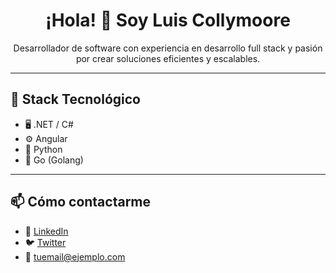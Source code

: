 

<h1 align="center">¡Hola! 👋 Soy Luis Collymoore </h1>

<p align="center">
  Desarrollador de software con experiencia en desarrollo full stack y pasión por crear soluciones eficientes y escalables.
</p>

---

## 🧰 Stack Tecnológico

- 🖥️ .NET / C#
- ⚙️ Angular
- 🐍 Python
- 🦫 Go (Golang)

---


## 📫 Cómo contactarme

- 💼 [LinkedIn](https://linkedin.com/in/tuusuario)
- 🐦 [Twitter](https://twitter.com/tuusuario)
- 📧 tuemail@ejemplo.com

